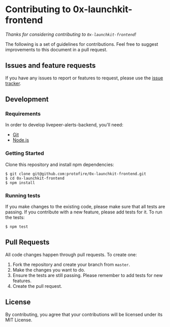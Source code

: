 Contributing to 0x-launchkit-frontend
=======================

_Thanks for considering contributing to `0x-launchkit-frontend`!_

The following is a set of guidelines for contributions. Feel free to suggest
improvements to this document in a pull request.

Issues and feature requests
---------------------------

If you have any issues to report or features to request, please use the
[issue tracker](https://github.com/protofire/0x-launchkit-frontend/issues).

Development
-----------

### Requirements

In order to develop livepeer-alerts-backend, you'll need:

- [Git](https://git-scm.com/)
- [Node.js](https://nodejs.org/)

### Getting Started

Clone this repository and install npm dependencies:

    $ git clone git@github.com:protofire/0x-launchkit-frontend.git
    $ cd 0x-launchkit-frontend
    $ npm install

### Running tests

If you make changes to the existing code, please make sure that all tests are
passing. If you contribute with a new feature, please add tests for it. To run the tests:

    $ npm test

Pull Requests
-------------

All code changes happen through pull requests. To create one:

1. Fork the repository and create your branch from `master`.
2. Make the changes you want to do.
3. Ensure the tests are still passing. Please remember to add tests for new features.
4. Create the pull request.


License
-------

By contributing, you agree that your contributions will be licensed under its MIT License.
